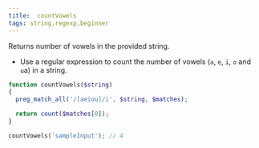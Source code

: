```yaml
---
title:  countVowels
tags: string,regexp,beginner
---
```


Returns number of vowels in the provided string.

- Use a regular expression to count the number of vowels (`a`, `e`, `i`, `o` and `u`a) in a string.

```php
function countVowels($string)
{
  preg_match_all('/[aeiou]/i', $string, $matches);

  return count($matches[0]);
}
```

```php
countVowels('sampleInput'); // 4
```
